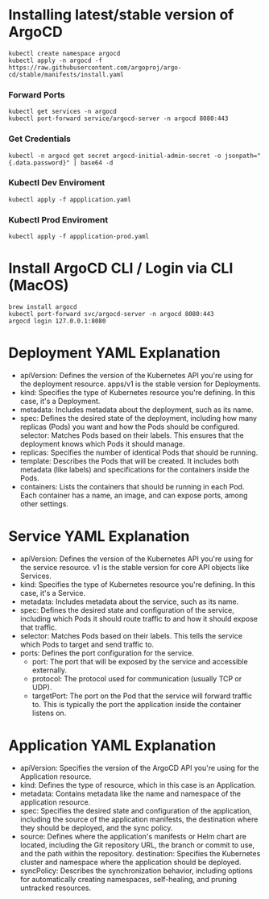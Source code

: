 # Installing latest/stable version of ArgoCD
```
kubectl create namespace argocd
kubectl apply -n argocd -f https://raw.githubusercontent.com/argoproj/argo-cd/stable/manifests/install.yaml
```

### Forward Ports
```
kubectl get services -n argocd
kubectl port-forward service/argocd-server -n argocd 8080:443
```

### Get Credentials
```
kubectl -n argocd get secret argocd-initial-admin-secret -o jsonpath="{.data.password}" | base64 -d
```

### Kubectl Dev Enviroment
```
kubectl apply -f appplication.yaml
```

### Kubectl Prod Enviroment
```
kubectl apply -f appplication-prod.yaml
```

# Install ArgoCD CLI / Login via CLI (MacOS)
```
brew install argocd
kubectl port-forward svc/argocd-server -n argocd 8080:443
argocd login 127.0.0.1:8080
```
# Deployment YAML Explanation

* apiVersion: Defines the version of the Kubernetes API you're using for the deployment resource. apps/v1 is the stable version for Deployments.
* kind: Specifies the type of Kubernetes resource you're defining. In this case, it's a Deployment.
* metadata: Includes metadata about the deployment, such as its name.
* spec: Defines the desired state of the deployment, including how many replicas (Pods) you want and how the Pods should be configured.
selector: Matches Pods based on their labels. This ensures that the deployment knows which Pods it should manage.
* replicas: Specifies the number of identical Pods that should be running.
* template: Describes the Pods that will be created. It includes both metadata (like labels) and specifications for the containers inside the Pods.
* containers: Lists the containers that should be running in each Pod. Each container has a name, an image, and can expose ports, among other settings.

# Service YAML Explanation

* apiVersion: Defines the version of the Kubernetes API you're using for the service resource. v1 is the stable version for core API objects like Services.
* kind: Specifies the type of Kubernetes resource you're defining. In this case, it's a Service.
* metadata: Includes metadata about the service, such as its name.
* spec: Defines the desired state and configuration of the service, including which Pods it should route traffic to and how it should expose that traffic.
* selector: Matches Pods based on their labels. This tells the service which Pods to target and send traffic to.
* ports: Defines the port configuration for the service.
    * port: The port that will be exposed by the service and accessible externally.
    * protocol: The protocol used for communication (usually TCP or UDP).
    * targetPort: The port on the Pod that the service will forward traffic to. This is typically the port the application inside the container listens on.

# Application YAML Explanation

* apiVersion: Specifies the version of the ArgoCD API you're using for the Application resource.
* kind: Defines the type of resource, which in this case is an Application.
* metadata: Contains metadata like the name and namespace of the application resource.
* spec: Specifies the desired state and configuration of the application, including the source of the application manifests, the destination where they should be deployed, and the sync policy.
* source: Defines where the application's manifests or Helm chart are located, including the Git repository URL, the branch or commit to use, and the path within the repository.
destination: Specifies the Kubernetes cluster and namespace where the application should be deployed.
* syncPolicy: Describes the synchronization behavior, including options for automatically creating namespaces, self-healing, and pruning untracked resources.
